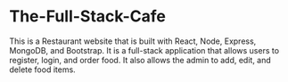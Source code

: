 # The-Full-Stack-Cafe

This is a Restaurant website that is built with React, Node, Express, MongoDB, and Bootstrap. It is a full-stack application that allows users to register, login, and order food. It also allows the admin to add, edit, and delete food items.
